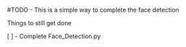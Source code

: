#TODO  - This is a simple way to complete the face detection

<p> Things to still get done </p>


[ ] - Complete Face_Detection.py 

<!-- [ ] -  -->